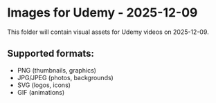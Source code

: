 # Images for Udemy - 2025-12-09

This folder will contain visual assets for Udemy videos on 2025-12-09.

## Supported formats:
- PNG (thumbnails, graphics)
- JPG/JPEG (photos, backgrounds)
- SVG (logos, icons)
- GIF (animations)
